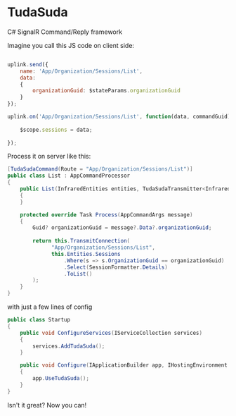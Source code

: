 # TudaSuda
C# SignalR Command/Reply framework

Imagine you call this JS code on client side:

```javascript

uplink.send({
    name: 'App/Organization/Sessions/List',
    data:
    {
        organizationGuid: $stateParams.organizationGuid
    }
});

uplink.on('App/Organization/Sessions/List', function(data, commandGuid) {
    
    $scope.sessions = data;
    
});

```

Process it on server like this:
```cs
[TudaSudaCommand(Route = "App/Organization/Sessions/List")]
public class List : AppCommandProcessor
{
    public List(InfraredEntities entities, TudaSudaTransmitter<InfraredAppHub> appHubTransmitter) : base(entities, appHubTransmitter)
    {
    }

    protected override Task Process(AppCommandArgs message)
    {
        Guid? organizationGuid = message?.Data?.organizationGuid;
        
        return this.TransmitConnection(
              "App/Organization/Sessions/List",
              this.Entities.Sessions
                  .Where(s => s.OrganizationGuid == organizationGuid)
                  .Select(SessionFormatter.Details)
                  .ToList()
        );
    }
}
```

with just a few lines of config
```cs
public class Startup
{
    public void ConfigureServices(IServiceCollection services)
    {
        services.AddTudaSuda();
    }

    public void Configure(IApplicationBuilder app, IHostingEnvironment env)
    {
        app.UseTudaSuda();
    }
}
```


Isn't it great? 
Now you can!
